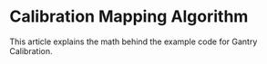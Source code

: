 # Calibration Mapping Algorithm
This article explains the math behind the example code for Gantry Calibration.
